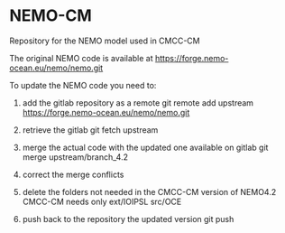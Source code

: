 # NEMO-CM
Repository for the NEMO model used in CMCC-CM

The original NEMO code is available at https://forge.nemo-ocean.eu/nemo/nemo.git

To update the NEMO code you need to:

1) add the gitlab repository as a remote 
git remote add upstream https://forge.nemo-ocean.eu/nemo/nemo.git

2) retrieve the gitlab 
git fetch upstream

3) merge the actual code with the updated one available on gitlab
git merge upstream/branch_4.2

4) correct the merge conflicts

5) delete the folders not needed in the CMCC-CM version of NEMO4.2
CMCC-CM needs only
	ext/IOIPSL
	src/OCE

6) push back to the repository the updated version
git push 

